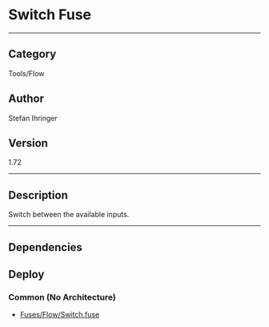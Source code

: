 # Switch Fuse
___

## Category
Tools/Flow

## Author
Stefan Ihringer

## Version
1.72

___

## Description
Switch between the available inputs.

___

## Dependencies

## Deploy

### Common (No Architecture)

<ul>
<li><a href="https://gitlab.com/WeSuckLess/Reactor/-/blob/master/Atoms/com.wesuckless.Switch/Fuses/Flow/Switch.fuse?ref_type=heads">Fuses/Flow/Switch.fuse</a></li>
</ul>
